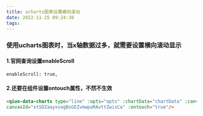 ```yaml
---
title: ucharts图表设置横向滚动
date: 2022-11-25 09:24:38
tags:
---
```

### 使用ucharts图表时，当x轴数据过多，就需要设置横向滚动显示
#### 1.官网查询设置enableScroll
`enableScroll: true,`
#### 2.还要在组件设置ontouch属性，不然不生效
```html
<qiun-data-charts type="line" :opts="opts" :chartData="chartData" :canvas2d="true"
canvasId="xtSOZaayxsegBsGEZvmwpoRAvttZwisCa" :ontouch="true"/>
```
